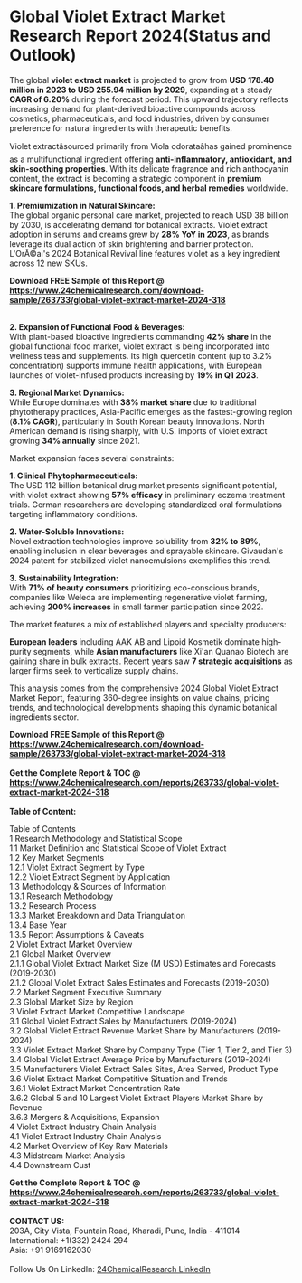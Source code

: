 <h1>Global Violet Extract Market Research Report 2024(Status and Outlook)</h1><p>The global <strong>violet extract market</strong> is projected to grow from <strong>USD 178.40 million in 2023 to USD 255.94 million by 2029</strong>, expanding at a steady <strong>CAGR of 6.20%</strong> during the forecast period. This upward trajectory reflects increasing demand for plant-derived bioactive compounds across cosmetics, pharmaceuticals, and food industries, driven by consumer preference for natural ingredients with therapeutic benefits.</p><p>Violet extractâsourced primarily from Viola odorataâhas gained prominence as a multifunctional ingredient offering <strong>anti-inflammatory, antioxidant, and skin-soothing properties</strong>. With its delicate fragrance and rich anthocyanin content, the extract is becoming a strategic component in <strong>premium skincare formulations, functional foods, and herbal remedies</strong> worldwide.</p><p><strong>1. Premiumization in Natural Skincare:</strong><br>
The global organic personal care market, projected to reach USD 38 billion by 2030, is accelerating demand for botanical extracts. Violet extract adoption in serums and creams grew by <strong>28% YoY in 2023</strong>, as brands leverage its dual action of skin brightening and barrier protection. L'OrÃ©al's 2024 Botanical Revival line features violet as a key ingredient across 12 new SKUs.</p><div><b>Download FREE Sample of this Report @ 
            <a href="https://www.24chemicalresearch.com/download-sample/263733/global-violet-extract-market-2024-318">
            https://www.24chemicalresearch.com/download-sample/263733/global-violet-extract-market-2024-318</a></b></div><br><p><strong>2. Expansion of Functional Food &amp; Beverages:</strong><br>
With plant-based bioactive ingredients commanding <strong>42% share</strong> in the global functional food market, violet extract is being incorporated into wellness teas and supplements. Its high quercetin content (up to 3.2% concentration) supports immune health applications, with European launches of violet-infused products increasing by <strong>19% in Q1 2023</strong>.</p><p><strong>3. Regional Market Dynamics:</strong><br>
While Europe dominates with <strong>38% market share</strong> due to traditional phytotherapy practices, Asia-Pacific emerges as the fastest-growing region (<strong>8.1% CAGR</strong>), particularly in South Korean beauty innovations. North American demand is rising sharply, with U.S. imports of violet extract growing <strong>34% annually</strong> since 2021.</p><p>Market expansion faces several constraints:</p><p><strong>1. Clinical Phytopharmaceuticals:</strong><br>
The USD 112 billion botanical drug market presents significant potential, with violet extract showing <strong>57% efficacy</strong> in preliminary eczema treatment trials. German researchers are developing standardized oral formulations targeting inflammatory conditions.</p><p><strong>2. Water-Soluble Innovations:</strong><br>
Novel extraction technologies improve solubility from <strong>32% to 89%</strong>, enabling inclusion in clear beverages and sprayable skincare. Givaudan's 2024 patent for stabilized violet nanoemulsions exemplifies this trend.</p><p><strong>3. Sustainability Integration:</strong><br>
With <strong>71% of beauty consumers</strong> prioritizing eco-conscious brands, companies like Weleda are implementing regenerative violet farming, achieving <strong>200% increases</strong> in small farmer participation since 2022.</p><p>The market features a mix of established players and specialty producers:</p><p><strong>European leaders</strong> including AAK AB and Lipoid Kosmetik dominate high-purity segments, while <strong>Asian manufacturers</strong> like Xi'an Quanao Biotech are gaining share in bulk extracts. Recent years saw <strong>7 strategic acquisitions</strong> as larger firms seek to verticalize supply chains.</p><p>This analysis comes from the comprehensive 2024 Global Violet Extract Market Report, featuring 360-degree insights on value chains, pricing trends, and technological developments shaping this dynamic botanical ingredients sector.</p><div><b>Download FREE Sample of this Report @ 
            <a href="https://www.24chemicalresearch.com/download-sample/263733/global-violet-extract-market-2024-318">
            https://www.24chemicalresearch.com/download-sample/263733/global-violet-extract-market-2024-318</a></b></div><br><div><b>Get the Complete Report & TOC @ 
            <a href="https://www.24chemicalresearch.com/reports/263733/global-violet-extract-market-2024-318">
            https://www.24chemicalresearch.com/reports/263733/global-violet-extract-market-2024-318</a></b></div><br>
            <b>Table of Content:</b><p>Table of Contents<br />
1 Research Methodology and Statistical Scope<br />
1.1 Market Definition and Statistical Scope of Violet Extract<br />
1.2 Key Market Segments<br />
1.2.1 Violet Extract Segment by Type<br />
1.2.2 Violet Extract Segment by Application<br />
1.3 Methodology & Sources of Information<br />
1.3.1 Research Methodology<br />
1.3.2 Research Process<br />
1.3.3 Market Breakdown and Data Triangulation<br />
1.3.4 Base Year<br />
1.3.5 Report Assumptions & Caveats<br />
2 Violet Extract Market Overview<br />
2.1 Global Market Overview<br />
2.1.1 Global Violet Extract Market Size (M USD) Estimates and Forecasts (2019-2030)<br />
2.1.2 Global Violet Extract Sales Estimates and Forecasts (2019-2030)<br />
2.2 Market Segment Executive Summary<br />
2.3 Global Market Size by Region<br />
3 Violet Extract Market Competitive Landscape<br />
3.1 Global Violet Extract Sales by Manufacturers (2019-2024)<br />
3.2 Global Violet Extract Revenue Market Share by Manufacturers (2019-2024)<br />
3.3 Violet Extract Market Share by Company Type (Tier 1, Tier 2, and Tier 3)<br />
3.4 Global Violet Extract Average Price by Manufacturers (2019-2024)<br />
3.5 Manufacturers Violet Extract Sales Sites, Area Served, Product Type<br />
3.6 Violet Extract Market Competitive Situation and Trends<br />
3.6.1 Violet Extract Market Concentration Rate<br />
3.6.2 Global 5 and 10 Largest Violet Extract Players Market Share by Revenue<br />
3.6.3 Mergers & Acquisitions, Expansion<br />
4 Violet Extract Industry Chain Analysis<br />
4.1 Violet Extract Industry Chain Analysis<br />
4.2 Market Overview of Key Raw Materials<br />
4.3 Midstream Market Analysis<br />
4.4 Downstream Cust</p><div><b>Get the Complete Report & TOC @ 
            <a href="https://www.24chemicalresearch.com/reports/263733/global-violet-extract-market-2024-318">
            https://www.24chemicalresearch.com/reports/263733/global-violet-extract-market-2024-318</a></b></div><br><b>CONTACT US:</b><br>
            203A, City Vista, Fountain Road, Kharadi, Pune, India - 411014<br>
            International: +1(332) 2424 294<br>
            Asia: +91 9169162030 <br><br>
            Follow Us On LinkedIn: <a href="https://www.linkedin.com/company/24chemicalresearch/">24ChemicalResearch LinkedIn</a>